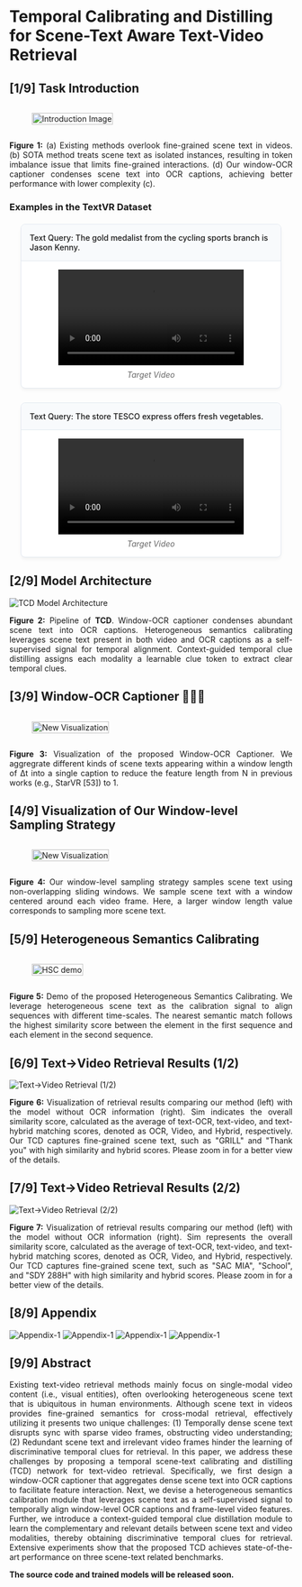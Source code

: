 # Temporal Calibrating and Distilling for Scene-Text Aware Text-Video Retrieval

## [1/9] Task Introduction


<div style="display: flex; justify-content: space-between;">
    <figure>
        <img src="images/task.png" alt="Introduction Image" style="width: 100%;">
    </figure>
</div>

<p align="justify">
<b>Figure 1:</b> (a) Existing methods overlook fine-grained scene text in videos. (b) SOTA method treats scene text as isolated instances, resulting in token imbalance issue that limits fine-grained interactions. (d) Our window-OCR captioner condenses scene text into OCR captions, achieving better performance with lower complexity (c).
</p>

### Examples in the TextVR Dataset
<style>
  .video-grid {
    display: grid;
    grid-template-columns: repeat(auto-fill, minmax(350px, 1fr));
    gap: 25px;
    margin: 20px;
  }
  .grid-item {
    background: #fff;
    border: 1px solid #e2e8f0;
    border-radius: 8px;
    overflow: hidden;
    box-shadow: 0 4px 6px -1px rgba(0,0,0,0.05);
  }
  .grid-header {
    padding: 15px;
    background: #f8fafc;
    border-bottom: 1px solid #e2e8f0;
    font-weight: 500;
  }
  .grid-video {
    padding: 15px;
    text-align: center;
  }
  .video-label {
    display: block;
    margin-top: 8px;
    font-size: 14px;
    color: #666;
    font-style: italic;
    text-align: center;
  }
</style>

<div class="video-grid">
  <div class="grid-item">
    <div class="grid-header">Text Query: The gold medalist from the cycling sports branch is Jason Kenny.</div>
    <div class="grid-video">
      <video controls width="330" height="170">
        <source src="video/5jKLoEt7RBg_00000_00010.mp4" type="video/mp4">
      </video>
      <span class="video-label">Target Video</span>
    </div>
  </div>
  <div class="grid-item">
    <div class="grid-header">Text Query: The store TESCO express offers fresh vegetables.</div>
    <div class="grid-video">
      <video controls width="330" height="170">
        <source src="video/i-DkWPfL4N4_00090_00105.mp4" type="video/mp4">
      </video>
      <span class="video-label">Target Video</span>
    </div>
  </div>
</div>



## [2/9] Model Architecture
![TCD Model Architecture](images/TCD.png)

<p align="justify">
<b>Figure 2:</b> 
Pipeline of <b>TCD</b>. Window-OCR captioner condenses abundant scene text into OCR captions. Heterogeneous semantics calibrating leverages scene text present in both video and OCR captions as a self-supervised signal for temporal alignment. Context-guided temporal clue distilling assigns each modality a learnable clue token to extract clear temporal clues.
</p>



<!-- <div style="display: flex; justify-content: space-between;">
    <figure>
        <video controls style="width: 100%;">
            <source src="video.mp4" type="video/mp4">
            Your browser does not support the video tag.
        </video>
    </figure>
</div> -->

## [3/9] Window-OCR Captioner 🌟🌟🌟

<div style="display: flex; justify-content: space-between;">
    <figure>
        <img src="images/Visualization_demo.gif" alt="New Visualization" style="width: 100%;">
    </figure>
</div>
<p align="justify">
<b>Figure 3:</b> Visualization of the proposed Window-OCR Captioner. We aggregrate different kinds of scene texts appearing within a window length of ∆t into a single caption to reduce the feature length from N in previous works (e.g., StarVR [53]) to 1.
</p>

## [4/9] Visualization of Our Window-level Sampling Strategy

<div style="display: flex; justify-content: space-between;">
    <figure>
        <img src="images/OCR_ratio.png" alt="New Visualization" style="width: 100%;">
    </figure>
</div>
<p align="justify">
<b>Figure 4:</b> Our window-level sampling strategy samples scene text using non-overlapping sliding windows. We sample scene text with a window centered around each video frame. Here, a larger window length value corresponds to sampling more scene text. 
</p>

## [5/9] Heterogeneous Semantics Calibrating

<div style="display: flex; justify-content: space-between;">
    <figure>
        <img src="images/HSC_demo.gif" alt="HSC demo" style="width: 100%;">
    </figure>
</div>
<p align="justify">
<b>Figure 5:</b> Demo of the proposed Heterogeneous Semantics Calibrating. We leverage heterogeneous scene text as the calibration signal to align sequences with different time-scales. The nearest semantic match follows the highest similarity score between the element in the first sequence and each element in the second sequence.
</p>

<!-- <div style="display: flex; justify-content: space-between;">
    <figure>
        <video controls style="width: 100%;">
            <source src="video2.mp4" type="video/mp4">
            Your browser does not support the video tag.
        </video>
    </figure>
</div> -->


## [6/9] Text→Video Retrieval Results (1/2)
![Text→Video Retrieval (1/2)](images/t2v_2.png)
<p align="justify">
<b>Figure 6:</b> Visualization of retrieval results comparing our method (left) with the model without OCR information (right). Sim indicates the overall similarity
score, calculated as the average of text-OCR, text-video, and text-hybrid matching scores, denoted as OCR, Video, and Hybrid, respectively. Our TCD captures fine-grained scene text, such as "GRILL" and "Thank you" with high similarity and hybrid scores. Please zoom in for a better view of the details.
</p>

## [7/9] Text→Video Retrieval Results (2/2)
![Text→Video Retrieval (2/2)](images/t2v_1.png)
<p align="justify">
<b>Figure 7:</b> Visualization of retrieval results comparing our method (left) with the model without OCR information (right). Sim represents the overall similarity
score, calculated as the average of text-OCR, text-video, and text-hybrid matching scores, denoted as OCR, Video, and Hybrid, respectively. Our TCD captures fine-grained scene text, such as "SAC MIA", "School", and "SDY 288H" with high similarity and hybrid scores. Please zoom in for a better view of the details.
</p>

## [8/9] Appendix
![Appendix-1](images/pdf/appendix_1.png)
![Appendix-1](images/pdf/appendix_2.png)
![Appendix-1](images/pdf/appendix_3.png)
![Appendix-1](images/pdf/appendix_4.png)

## [9/9] Abstract
<div style="text-align: justify;">
Existing text-video retrieval methods mainly focus on single-modal video content (i.e., visual entities), often overlooking heterogeneous scene text that is ubiquitous in human environments. Although scene text in videos provides fine-grained semantics for cross-modal retrieval, effectively utilizing it presents two unique challenges: (1) Temporally dense scene text disrupts sync with sparse video frames, obstructing video understanding; (2) Redundant scene text and irrelevant video frames hinder the learning of discriminative temporal clues for retrieval. In this paper, we address these challenges by proposing a temporal scene-text calibrating and distilling (TCD) network for text-video retrieval. Specifically, we first design a window-OCR captioner that aggregates dense scene text into OCR captions to facilitate feature interaction. Next, we devise a heterogeneous semantics calibration module that leverages scene text as a self-supervised signal to temporally align window-level OCR captions and frame-level video features. Further, we introduce a context-guided temporal clue distillation module to learn the complementary and relevant details between scene text and video modalities, thereby obtaining discriminative temporal clues for retrieval. Extensive experiments show that the proposed TCD achieves state-of-the-art performance on three scene-text related benchmarks.
</div>

**The source code and trained models will be released soon.**
